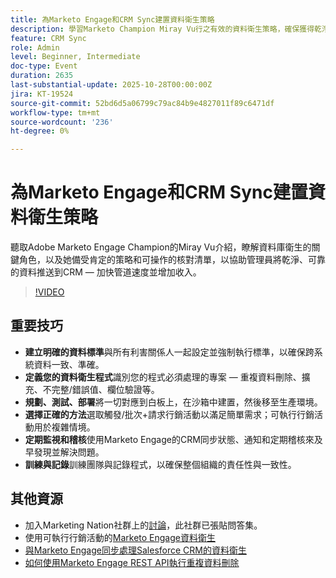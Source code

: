 ```yaml
---
title: 為Marketo Engage和CRM Sync建置資料衛生策略
description: 學習Marketo Champion Miray Vu行之有效的資料衛生策略，確保獲得乾淨的CRM資料、加快管道速度，並推動可靠的收入增長。
feature: CRM Sync
role: Admin
level: Beginner, Intermediate
doc-type: Event
duration: 2635
last-substantial-update: 2025-10-28T00:00:00Z
jira: KT-19524
source-git-commit: 52bd6d5a06799c79ac84b9e4827011f89c6471df
workflow-type: tm+mt
source-wordcount: '236'
ht-degree: 0%

---
```



# 為Marketo Engage和CRM Sync建置資料衛生策略

聽取Adobe Marketo Engage Champion的Miray Vu介紹，瞭解資料庫衛生的關鍵角色，以及她備受肯定的策略和可操作的核對清單，以協助管理員將乾淨、可靠的資料推送到CRM — 加快管道速度並增加收入。

>[!VIDEO](https://video.tv.adobe.com/v/3476321/?learn=on&enablevpops)

## 重要技巧

* **建立明確的資料標準**&#x200B;與所有利害關係人一起設定並強制執行標準，以確保跨系統資料一致、準確。
* **定義您的資料衛生程式**&#x200B;識別您的程式必須處理的專案 — 重複資料刪除、擴充、不完整/錯誤值、欄位驗證等。
* **規劃、測試、部署**&#x200B;將一切對應到白板上，在沙箱中建置，然後移至生產環境。
* **選擇正確的方法**&#x200B;選取觸發/批次+請求行銷活動以滿足簡單需求；可執行行銷活動用於複雜情境。
* **定期監視和稽核**&#x200B;使用Marketo Engage的CRM同步狀態、通知和定期稽核來及早發現並解決問題。
* **訓練與記錄**&#x200B;訓練團隊與記錄程式，以確保整個組織的責任性與一致性。

## 其他資源

* 加入Marketing Nation社群上的[討論](https://nation.marketo.com/t5/product-blogs/learn-from-your-peers-webinar-building-a-data-hygiene-strategy/ba-p/358425)，此社群已張貼問答集。
* 使用可執行行銷活動的[Marketo Engage資料衛生](https://business.adobe.com/summit/2025/sessions/marketo-engage-data-hygiene-strategies-s212.html)
* [與Marketo Engage同步處理Salesforce CRM的資料衛生](https://experienceleague.adobe.com/en/perspectives/mastering-data-hygiene-for-salesforce-crm-sync-with-marketo-engage)
* [如何使用Marketo Engage REST API執行重複資料刪除](https://www.revenuepulse.com/blog/how-to-perform-deduplication-using-the-marketo-api/)